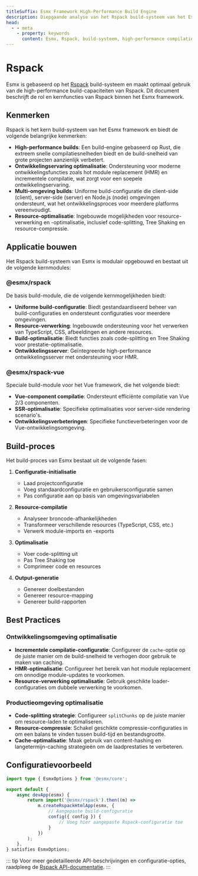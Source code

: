 ```yaml
---
titleSuffix: Esmx Framework High-Performance Build Engine
description: Diepgaande analyse van het Rspack build-systeem van het Esmx framework, inclusief kernfuncties zoals high-performance compilatie, multi-omgeving builds, en resource-optimalisatie, om ontwikkelaars te helpen bij het bouwen van efficiënte en betrouwbare moderne webapplicaties.
head:
  - - meta
    - property: keywords
      content: Esmx, Rspack, build-systeem, high-performance compilatie, hot reload, multi-omgeving builds, Tree Shaking, code-splitting, SSR, resource-optimalisatie, ontwikkelingsproductiviteit, build-tools
---
```


# Rspack

Esmx is gebaseerd op het [Rspack](https://rspack.dev/) build-systeem en maakt optimaal gebruik van de high-performance build-capaciteiten van Rspack. Dit document beschrijft de rol en kernfuncties van Rspack binnen het Esmx framework.

## Kenmerken

Rspack is het kern build-systeem van het Esmx framework en biedt de volgende belangrijke kenmerken:

- **High-performance builds**: Een build-engine gebaseerd op Rust, die extreem snelle compilatiesnelheden biedt en de build-snelheid van grote projecten aanzienlijk verbetert.
- **Ontwikkelingservaring optimalisatie**: Ondersteuning voor moderne ontwikkelingsfuncties zoals hot module replacement (HMR) en incrementele compilatie, wat zorgt voor een soepele ontwikkelingservaring.
- **Multi-omgeving builds**: Uniforme build-configuratie die client-side (client), server-side (server) en Node.js (node) omgevingen ondersteunt, wat het ontwikkelingsproces voor meerdere platforms vereenvoudigt.
- **Resource-optimalisatie**: Ingebouwde mogelijkheden voor resource-verwerking en -optimalisatie, inclusief code-splitting, Tree Shaking en resource-compressie.

## Applicatie bouwen

Het Rspack build-systeem van Esmx is modulair opgebouwd en bestaat uit de volgende kernmodules:

### @esmx/rspack

De basis build-module, die de volgende kernmogelijkheden biedt:

- **Uniforme build-configuratie**: Biedt gestandaardiseerd beheer van build-configuraties en ondersteunt configuraties voor meerdere omgevingen.
- **Resource-verwerking**: Ingebouwde ondersteuning voor het verwerken van TypeScript, CSS, afbeeldingen en andere resources.
- **Build-optimalisatie**: Biedt functies zoals code-splitting en Tree Shaking voor prestatie-optimalisatie.
- **Ontwikkelingsserver**: Geïntegreerde high-performance ontwikkelingsserver met ondersteuning voor HMR.

### @esmx/rspack-vue

Speciale build-module voor het Vue framework, die het volgende biedt:

- **Vue-component compilatie**: Ondersteunt efficiënte compilatie van Vue 2/3 componenten.
- **SSR-optimalisatie**: Specifieke optimalisaties voor server-side rendering scenario's.
- **Ontwikkelingsverbeteringen**: Specifieke functieverbeteringen voor de Vue-ontwikkelingsomgeving.

## Build-proces

Het build-proces van Esmx bestaat uit de volgende fasen:

1. **Configuratie-initialisatie**
   - Laad projectconfiguratie
   - Voeg standaardconfiguratie en gebruikersconfiguratie samen
   - Pas configuratie aan op basis van omgevingsvariabelen

2. **Resource-compilatie**
   - Analyseer broncode-afhankelijkheden
   - Transformeer verschillende resources (TypeScript, CSS, etc.)
   - Verwerk module-imports en -exports

3. **Optimalisatie**
   - Voer code-splitting uit
   - Pas Tree Shaking toe
   - Comprimeer code en resources

4. **Output-generatie**
   - Genereer doelbestanden
   - Genereer resource-mapping
   - Genereer build-rapporten

## Best Practices

### Ontwikkelingsomgeving optimalisatie

- **Incrementele compilatie-configuratie**: Configureer de `cache`-optie op de juiste manier om de build-snelheid te verhogen door gebruik te maken van caching.
- **HMR-optimalisatie**: Configureer het bereik van hot module replacement om onnodige module-updates te voorkomen.
- **Resource-verwerking optimalisatie**: Gebruik geschikte loader-configuraties om dubbele verwerking te voorkomen.

### Productieomgeving optimalisatie

- **Code-splitting strategie**: Configureer `splitChunks` op de juiste manier om resource-laden te optimaliseren.
- **Resource-compressie**: Schakel geschikte compressie-configuraties in om een balans te vinden tussen build-tijd en bestandsgrootte.
- **Cache-optimalisatie**: Maak gebruik van content-hashing en langetermijn-caching strategieën om de laadprestaties te verbeteren.

## Configuratievoorbeeld

```ts title="src/entry.node.ts"
import type { EsmxOptions } from '@esmx/core';

export default {
    async devApp(esmx) {
        return import('@esmx/rspack').then((m) =>
            m.createRspackHtmlApp(esmx, {
                // Aangepaste build-configuratie
                config({ config }) {
                    // Voeg hier aangepaste Rspack-configuratie toe
                }
            })
        );
    },
} satisfies EsmxOptions;
```

::: tip
Voor meer gedetailleerde API-beschrijvingen en configuratie-opties, raadpleeg de [Rspack API-documentatie](/api/app/rspack.html).
:::